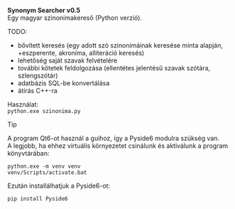 **Synonym Searcher v0.5**<br/>
Egy magyar szinonimakereső (Python verzió).<br/>

TODO:
- bővített keresés (egy adott szó szinonimáinak keresése minta alapján, +eszperente, akroníma, alliteráció keresés)
- lehetőség saját szavak felvételére
- további kötetek feldolgozása (ellentétes jelentésű szavak szótára, szlengszótár)
- adatbázis SQL-be konvertálása
- átírás C++-ra

Használat:<br/>
`python.exe szinonima.py`<br/>

> [!TIP]
> A program Qt6-ot használ a guihoz, így a Pyside6 modulra szükség van.<br/>
> A legjobb, ha ehhez virtuális környezetet csinálunk és aktiválunk a program könyvtárában:
> 
> ```
> python.exe -m venv venv
> venv/Scripts/activate.bat
> ```
>
> Ezután installálhatjuk a Pyside6-ot:<br/>
>
> `pip install Pyside6`
